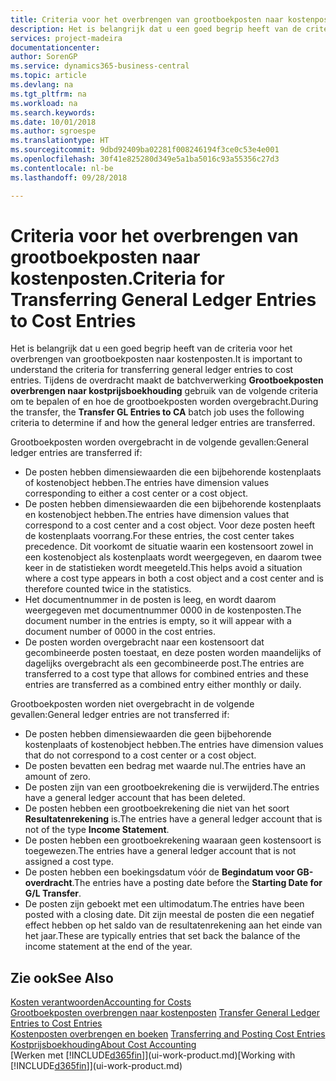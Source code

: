 ```yaml
---
title: Criteria voor het overbrengen van grootboekposten naar kostenposten | Microsoft Docs
description: Het is belangrijk dat u een goed begrip heeft van de criteria voor het overbrengen van grootboekposten naar kostenposten. Tijdens de overdracht maakt de batchverwerking **Grootboekposten overbrengen naar kostprijsboekhouding** gebruik van de volgende criteria om te bepalen of en hoe de grootboekposten worden overgebracht.
services: project-madeira
documentationcenter: 
author: SorenGP
ms.service: dynamics365-business-central
ms.topic: article
ms.devlang: na
ms.tgt_pltfrm: na
ms.workload: na
ms.search.keywords: 
ms.date: 10/01/2018
ms.author: sgroespe
ms.translationtype: HT
ms.sourcegitcommit: 9dbd92409ba02281f008246194f3ce0c53e4e001
ms.openlocfilehash: 30f41e825280d349e5a1ba5016c93a55356c27d3
ms.contentlocale: nl-be
ms.lasthandoff: 09/28/2018

---
```

# <a name="criteria-for-transferring-general-ledger-entries-to-cost-entries"></a><span data-ttu-id="29ed7-104">Criteria voor het overbrengen van grootboekposten naar kostenposten.</span><span class="sxs-lookup"><span data-stu-id="29ed7-104">Criteria for Transferring General Ledger Entries to Cost Entries</span></span>
<span data-ttu-id="29ed7-105">Het is belangrijk dat u een goed begrip heeft van de criteria voor het overbrengen van grootboekposten naar kostenposten.</span><span class="sxs-lookup"><span data-stu-id="29ed7-105">It is important to understand the criteria for transferring general ledger entries to cost entries.</span></span> <span data-ttu-id="29ed7-106">Tijdens de overdracht maakt de batchverwerking **Grootboekposten overbrengen naar kostprijsboekhouding** gebruik van de volgende criteria om te bepalen of en hoe de grootboekposten worden overgebracht.</span><span class="sxs-lookup"><span data-stu-id="29ed7-106">During the transfer, the **Transfer GL Entries to CA** batch job uses the following criteria to determine if and how the general ledger entries are transferred.</span></span>  

<span data-ttu-id="29ed7-107">Grootboekposten worden overgebracht in de volgende gevallen:</span><span class="sxs-lookup"><span data-stu-id="29ed7-107">General ledger entries are transferred if:</span></span>  

-   <span data-ttu-id="29ed7-108">De posten hebben dimensiewaarden die een bijbehorende kostenplaats of kostenobject hebben.</span><span class="sxs-lookup"><span data-stu-id="29ed7-108">The entries have dimension values corresponding to either a cost center or a cost object.</span></span>  
-   <span data-ttu-id="29ed7-109">De posten hebben dimensiewaarden die een bijbehorende kostenplaats en kostenobject hebben.</span><span class="sxs-lookup"><span data-stu-id="29ed7-109">The entries have dimension values that correspond to a cost center and a cost object.</span></span> <span data-ttu-id="29ed7-110">Voor deze posten heeft de kostenplaats voorrang.</span><span class="sxs-lookup"><span data-stu-id="29ed7-110">For these entries, the cost center takes precedence.</span></span> <span data-ttu-id="29ed7-111">Dit voorkomt de situatie waarin een kostensoort zowel in een kostenobject als kostenplaats wordt weergegeven, en daarom twee keer in de statistieken wordt meegeteld.</span><span class="sxs-lookup"><span data-stu-id="29ed7-111">This helps avoid a situation where a cost type appears in both a cost object and a cost center and is therefore counted twice in the statistics.</span></span>  
-   <span data-ttu-id="29ed7-112">Het documentnummer in de posten is leeg, en wordt daarom weergegeven met documentnummer 0000 in de kostenposten.</span><span class="sxs-lookup"><span data-stu-id="29ed7-112">The document number in the entries is empty, so it will appear with a document number of 0000 in the cost entries.</span></span>  
-   <span data-ttu-id="29ed7-113">De posten worden overgebracht naar een kostensoort dat gecombineerde posten toestaat, en deze posten worden maandelijks of dagelijks overgebracht als een gecombineerde post.</span><span class="sxs-lookup"><span data-stu-id="29ed7-113">The entries are transferred to a cost type that allows for combined entries and these entries are transferred as a combined entry either monthly or daily.</span></span>  

<span data-ttu-id="29ed7-114">Grootboekposten worden niet overgebracht in de volgende gevallen:</span><span class="sxs-lookup"><span data-stu-id="29ed7-114">General ledger entries are not transferred if:</span></span>  

-   <span data-ttu-id="29ed7-115">De posten hebben dimensiewaarden die geen bijbehorende kostenplaats of kostenobject hebben.</span><span class="sxs-lookup"><span data-stu-id="29ed7-115">The entries have dimension values that do not correspond to a cost center or a cost object.</span></span>  
-   <span data-ttu-id="29ed7-116">De posten bevatten een bedrag met waarde nul.</span><span class="sxs-lookup"><span data-stu-id="29ed7-116">The entries have an amount of zero.</span></span>  
-   <span data-ttu-id="29ed7-117">De posten zijn van een grootboekrekening die is verwijderd.</span><span class="sxs-lookup"><span data-stu-id="29ed7-117">The entries have a general ledger account that has been deleted.</span></span>  
-   <span data-ttu-id="29ed7-118">De posten hebben een grootboekrekening die niet van het soort **Resultatenrekening** is.</span><span class="sxs-lookup"><span data-stu-id="29ed7-118">The entries have a general ledger account that is not of the type **Income Statement**.</span></span>  
-   <span data-ttu-id="29ed7-119">De posten hebben een grootboekrekening waaraan geen kostensoort is toegewezen.</span><span class="sxs-lookup"><span data-stu-id="29ed7-119">The entries have a general ledger account that is not assigned a cost type.</span></span>  
-   <span data-ttu-id="29ed7-120">De posten hebben een boekingsdatum vóór de **Begindatum voor GB-overdracht**.</span><span class="sxs-lookup"><span data-stu-id="29ed7-120">The entries have a posting date before the **Starting Date for G/L Transfer**.</span></span>  
-   <span data-ttu-id="29ed7-121">De posten zijn geboekt met een ultimodatum.</span><span class="sxs-lookup"><span data-stu-id="29ed7-121">The entries have been posted with a closing date.</span></span> <span data-ttu-id="29ed7-122">Dit zijn meestal de posten die een negatief effect hebben op het saldo van de resultatenrekening aan het einde van het jaar.</span><span class="sxs-lookup"><span data-stu-id="29ed7-122">These are typically entries that set back the balance of the income statement at the end of the year.</span></span>  

## <a name="see-also"></a><span data-ttu-id="29ed7-123">Zie ook</span><span class="sxs-lookup"><span data-stu-id="29ed7-123">See Also</span></span>  
[<span data-ttu-id="29ed7-124">Kosten verantwoorden</span><span class="sxs-lookup"><span data-stu-id="29ed7-124">Accounting for Costs</span></span>](finance-manage-cost-accounting.md)  
 <span data-ttu-id="29ed7-125">[Grootboekposten overbrengen naar kostenposten](finance-how-to-transfer-general-ledger-entries-to-cost-entries.md) </span><span class="sxs-lookup"><span data-stu-id="29ed7-125">[Transfer General Ledger Entries to Cost Entries](finance-how-to-transfer-general-ledger-entries-to-cost-entries.md) </span></span>  
 <span data-ttu-id="29ed7-126">[Kostenposten overbrengen en boeken](finance-transfer-and-post-cost-entries.md) </span><span class="sxs-lookup"><span data-stu-id="29ed7-126">[Transferring and Posting Cost Entries](finance-transfer-and-post-cost-entries.md) </span></span>  
 [<span data-ttu-id="29ed7-127">Kostprijsboekhouding</span><span class="sxs-lookup"><span data-stu-id="29ed7-127">About Cost Accounting</span></span>](finance-about-cost-accounting.md)  
 <span data-ttu-id="29ed7-128">[Werken met [!INCLUDE[d365fin](includes/d365fin_md.md)]](ui-work-product.md)</span><span class="sxs-lookup"><span data-stu-id="29ed7-128">[Working with [!INCLUDE[d365fin](includes/d365fin_md.md)]](ui-work-product.md)</span></span>

